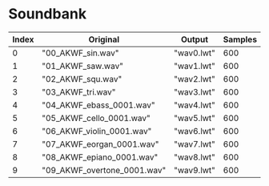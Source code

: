 # Soundbank 

| Index | Original | Output | Samples | Size | 
|-|-|-|-|-|
| 0 | "00_AKWF_sin.wav" | "wav0.lwt" | 600 | 1200 |
| 1 | "01_AKWF_saw.wav" | "wav1.lwt" | 600 | 1200 |
| 2 | "02_AKWF_squ.wav" | "wav2.lwt" | 600 | 1200 |
| 3 | "03_AKWF_tri.wav" | "wav3.lwt" | 600 | 1200 |
| 4 | "04_AKWF_ebass_0001.wav" | "wav4.lwt" | 600 | 1200 |
| 5 | "05_AKWF_cello_0001.wav" | "wav5.lwt" | 600 | 1200 |
| 6 | "06_AKWF_violin_0001.wav" | "wav6.lwt" | 600 | 1200 |
| 7 | "07_AKWF_eorgan_0001.wav" | "wav7.lwt" | 600 | 1200 |
| 8 | "08_AKWF_epiano_0001.wav" | "wav8.lwt" | 600 | 1200 |
| 9 | "09_AKWF_overtone_0001.wav" | "wav9.lwt" | 600 | 1200 |
